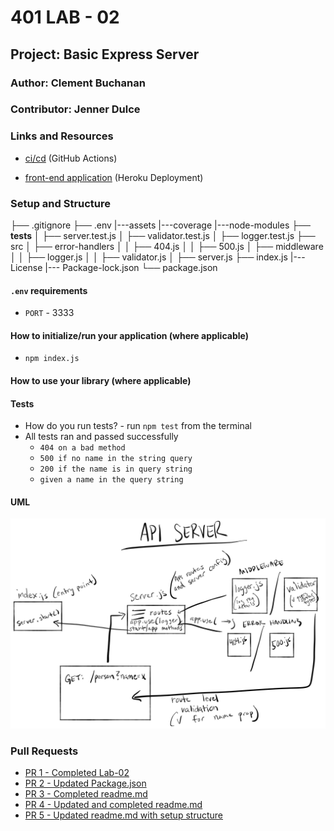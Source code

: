 # 401 LAB - 02

## Project: Basic Express Server

### Author: Clement Buchanan

### Contributor: Jenner Dulce

### Links and Resources

- [ci/cd](https://github.com/ClementBuchanan/basic-express-server/actions) (GitHub Actions)

- [front-end application](https://basic-express-svr.herokuapp.com/) (Heroku Deployment)

### Setup and Structure

├── .gitignore
├── .env
|---assets
|---coverage
|---node-modules
├── __tests__
│   ├── server.test.js
│   ├── validator.test.js
│   ├── logger.test.js
├── src
│   ├── error-handlers
│   │   ├── 404.js
│   │   ├── 500.js
│   ├── middleware
│   │   ├── logger.js
│   │   ├── validator.js
│   ├── server.js
├── index.js
|---License
|--- Package-lock.json
└── package.json

#### `.env` requirements

- `PORT` - 3333

#### How to initialize/run your application (where applicable)

- `npm index.js`

#### How to use your library (where applicable)

#### Tests

- How do you run tests? - run `npm test` from the terminal
- All tests ran and passed successfully
  - `404 on a bad method`
  - `500 if no name in the string query`
  - `200 if the name is in query string`
  - `given a name in the query string`

#### UML

![UML Example](./assets/uml.jpg)

### Pull Requests

- [PR 1 - Completed Lab-02](https://github.com/ClementBuchanan/basic-express-server/pull/1)
- [PR 2 - Updated Package.json](https://github.com/ClementBuchanan/basic-express-server/pull/2)
- [PR 3 - Completed readme.md](https://github.com/ClementBuchanan/basic-express-server/pull/3)
- [PR 4 - Updated and completed readme.md](https://github.com/ClementBuchanan/basic-express-server/pull/4)
- [PR 5 - Updated readme.md with setup structure](https://github.com/ClementBuchanan/basic-express-server/pull/5)
